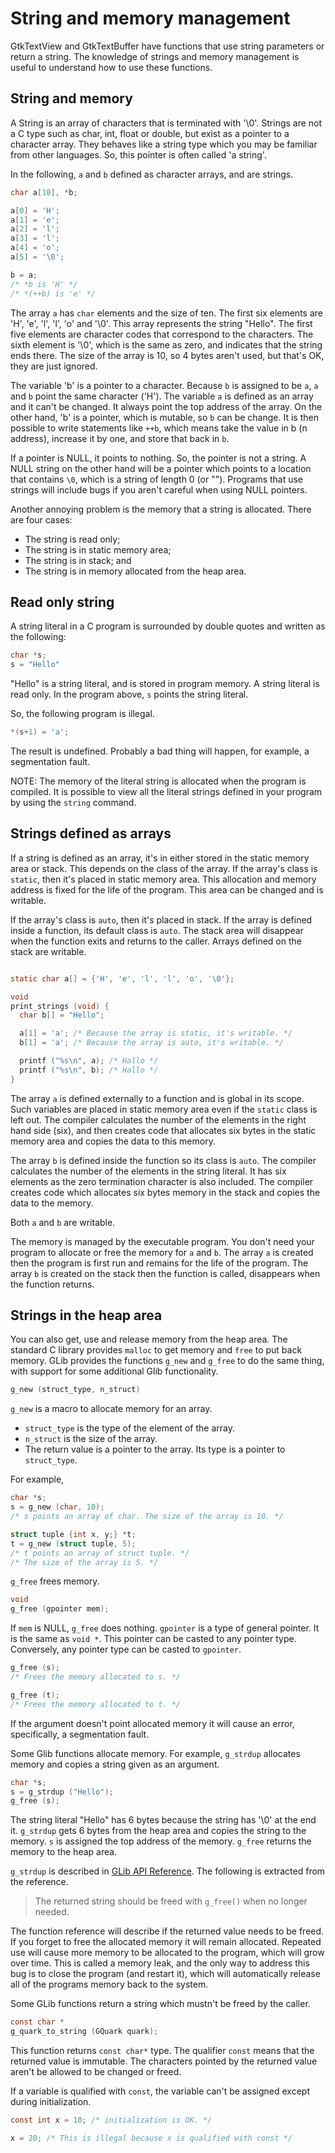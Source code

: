 # String and memory management

GtkTextView and GtkTextBuffer have functions that use string parameters or return a string.
The knowledge of strings and memory management is useful to understand how to use these functions.

## String and memory

A String is an array of characters that is terminated with '\0'.
Strings are not a C type such as char, int, float or double,
but exist as a pointer to a character array. They behaves like a string type
which you may be familiar from other languages.
So, this pointer is often called 'a string'.

In the following, `a` and `b` defined as character arrays, and are strings.

~~~C
char a[10], *b;

a[0] = 'H';
a[1] = 'e';
a[2] = 'l';
a[3] = 'l';
a[4] = 'o';
a[5] = '\0';

b = a;
/* *b is 'H' */
/* *(++b) is 'e' */
~~~

The array `a` has `char` elements and the size of ten.
The first six elements are 'H', 'e', 'l', 'l', 'o' and '\0'.
This array represents the string "Hello".
The first five elements are character codes that correspond to the characters.
The sixth element is '\0', which is the same as zero,
and indicates that the string ends there.
The size of the array is 10, so 4 bytes aren't used, but that's OK,
they are just ignored.

The variable 'b' is a pointer to a character.
Because `b` is assigned to be `a`, `a` and `b` point the same character ('H').
The variable `a` is defined as an array and it can't be changed.
It always point the top address of the array.
On the other hand, 'b' is a pointer, which is mutable, so `b` can be change.
It is then possible to write statements like `++b`, which means take the value in b (n address),
increase it by one, and store that back in `b`.

If a pointer is NULL, it points to nothing.
So, the pointer is not a string.
A NULL string on the other hand will be a pointer which points to a location
that contains `\0`, which is a string of length 0 (or "").
Programs that use strings will include bugs if you aren't careful when using NULL pointers.

Another annoying problem is the memory that a string is allocated.
There are four cases:

- The string is read only;
- The string is in static memory area;
- The string is in stack; and
- The string is in memory allocated from the heap area.

## Read only string

A string literal in a C program is surrounded by double quotes and written as the following:

~~~C
char *s;
s = "Hello"
~~~

"Hello" is a string literal, and is stored in program memory.
A string literal is read only.
In the program above, `s` points the string literal.

So, the following program is illegal.

~~~C
*(s+1) = 'a';
~~~

The result is undefined.
Probably a bad thing will happen, for example, a segmentation fault.

NOTE: The memory of the literal string is allocated when the program is
compiled. It is possible to view all the literal strings defined in your program
by using the `string` command.

## Strings defined as arrays

If a string is defined as an array, it's in either stored in the static memory area or stack.
This depends on the class of the array.
If the array's class is `static`, then it's placed in static memory area.
This allocation and memory address is fixed for the life of the program.
This area can be changed and is writable.

If the array's class is `auto`, then it's placed in stack.
If the array is defined inside a function, its default class is `auto`.
The stack area will disappear when the function exits and returns to the caller.
Arrays defined on the stack are writable.

~~~C

static char a[] = {'H', 'e', 'l', 'l', 'o', '\0'};

void
print_strings (void) {
  char b[] = "Hello";

  a[1] = 'a'; /* Because the array is static, it's writable. */
  b[1] = 'a'; /* Because the array is auto, it's writable. */

  printf ("%s\n", a); /* Hallo */
  printf ("%s\n", b); /* Hallo */
}
~~~

The array `a` is defined externally to a function and is global in its scope.
Such variables are placed in static memory area even if the `static` class is left out.
The compiler calculates the number of the elements in the right hand side (six),
and then creates code that allocates six bytes in the static memory area and copies the data to this memory.

The array `b` is defined inside the function
so its class is `auto`.
The compiler calculates the number of the elements in the string literal.
It has six elements as the zero termination character is also included.
The compiler creates code which allocates six bytes memory in the stack and copies the data to the memory.

Both `a` and `b` are writable.

The memory is managed by the executable program.
You don't need your program to allocate or free the memory for `a` and `b`.
The array `a` is created then the program is first run and remains for the life of the program.
The array `b` is created on the stack then the function is called, disappears when the function returns.

## Strings in the heap area

You can also get, use and release memory from the heap area.
The standard C library provides `malloc` to get memory and `free` to put back memory.
GLib provides the functions `g_new` and `g_free` to do the same thing, with support for
some additional Glib functionality.

~~~C
g_new (struct_type, n_struct)
~~~

`g_new` is a macro to allocate memory for an array.

- `struct_type` is the type of the element of the array.
- `n_struct` is the size of the array.
- The return value is a pointer to the array.
Its type is a pointer to `struct_type`.

For example,

~~~C
char *s;
s = g_new (char, 10);
/* s points an array of char. The size of the array is 10. */

struct tuple {int x, y;} *t;
t = g_new (struct tuple, 5);
/* t points an array of struct tuple. */
/* The size of the array is 5. */
~~~

`g_free` frees memory.

~~~C
void
g_free (gpointer mem);
~~~

If `mem` is NULL, `g_free` does nothing.
`gpointer` is a type of general pointer.
It is the same as `void *`.
This pointer can be casted to any pointer type.
Conversely, any pointer type can be casted to `gpointer`.

~~~C
g_free (s);
/* Frees the memory allocated to s. */

g_free (t);
/* Frees the memory allocated to t. */
~~~

If the argument doesn't point allocated memory it will cause an error, specifically, a segmentation fault.

Some Glib functions allocate memory.
For example, `g_strdup` allocates memory and copies a string given as an argument.

~~~C
char *s;
s = g_strdup ("Hello");
g_free (s);
~~~

The string literal "Hello" has 6 bytes because the string has '\0' at the end it.
`g_strdup` gets 6 bytes from the heap area and copies the string to the memory.
`s` is assigned the top address of the memory.
`g_free` returns the memory to the heap area.

`g_strdup` is described in [GLib API Reference](https://docs.gtk.org/glib/func.strdup.html).
The following is extracted from the reference.

> The returned string should be freed with `g_free()` when no longer needed.

The function reference will describe if the returned value needs to be freed.
If you forget to free the allocated memory it will remain allocated.  Repeated use will cause
more memory to be allocated to the program, which will grow over time. This is called a memory leak,
and the only way to address this bug is to close the program (and restart it),
which will automatically release all of the programs memory back to the system.

Some GLib functions return a string which mustn't be freed by the caller.

~~~C
const char *
g_quark_to_string (GQuark quark);
~~~

This function returns `const char*` type.
The qualifier `const` means that the returned value is immutable.
The characters pointed by the returned value aren't be allowed to be changed or freed.

If a variable is qualified with `const`, the variable can't be assigned except during initialization.

~~~C
const int x = 10; /* initialization is OK. */

x = 20; /* This is illegal because x is qualified with const */
~~~
